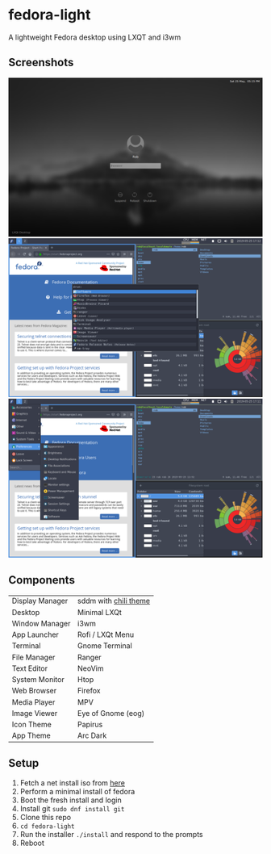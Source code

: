# fedora-light
A lightweight Fedora desktop using LXQT and i3wm


## Screenshots
![login-screen](screenshots/login-screen.png)
![rofi](screenshots/rofi.png)
![app-menu](screenshots/app-menu.png)


## Components
|                  |                                                                    |
|:---------------- |:------------------------------------------------------------------ |
| Display Manager  | sddm with [chili theme](https://github.com/MarianArlt/sddm-chili)  |
| Desktop          | Minimal LXQt                                                       |
| Window Manager   | i3wm                                                               |
| App Launcher     | Rofi / LXQt Menu                                                   |
| Terminal         | Gnome Terminal                                                     |
| File Manager     | Ranger                                                             |
| Text Editor      | NeoVim                                                             |
| System Monitor   | Htop                                                               |
| Web Browser      | Firefox                                                            |
| Media Player     | MPV                                                                |
| Image Viewer     | Eye of Gnome (eog)                                                 |
| Icon Theme       | Papirus                                                            |
| App Theme        | Arc Dark                                                           |


## Setup
1. Fetch a net install iso from [here](https://alt.fedoraproject.org/)
2. Perform a minimal install of fedora
3. Boot the fresh install and login
4. Install git `sudo dnf install git`
5. Clone this repo
6. `cd fedora-light`
7. Run the installer `./install` and respond to the prompts
8. Reboot
